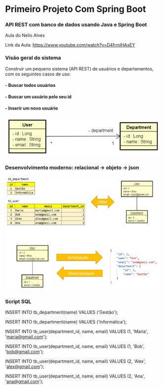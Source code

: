 # Primeiro Projeto Com Spring Boot
### API REST com banco de dados usando Java e Spring Boot

Aula do Nelio Alves 

Link da Aula: https://www.youtube.com/watch?v=D4frmIHAxEY

### Visão geral do sistema
Construir um pequeno sistema (API REST) de usuários e departamentos, com os seguintes casos de uso:

#### - Buscar todos usuários
#### - Buscar um usuário pelo seu id
#### - Inserir um novo usuário

![Visão Geral do Sistema](https://github.com/luanalimadeveloper/Primeiro_Projeto_Com_Spring_Boot/blob/master/img/dominio.png)

### Desenvolvimento moderno: relacional -> objeto -> json

![Sistema](https://github.com/luanalimadeveloper/Primeiro_Projeto_Com_Spring_Boot/blob/master/img/objetos.png)

### Script SQL

INSERT INTO tb_department(name) VALUES ('Gestão');

INSERT INTO tb_department(name) VALUES ('Informática');

INSERT INTO tb_user(department_id, name, email) VALUES (1, 'Maria', 'maria@gmail.com');

INSERT INTO tb_user(department_id, name, email) VALUES (1, 'Bob', 'bob@gmail.com');

INSERT INTO tb_user(department_id, name, email) VALUES (2, 'Alex', 'alex@gmail.com');

INSERT INTO tb_user(department_id, name, email) VALUES (2, 'Ana', 'ana@gmail.com');








